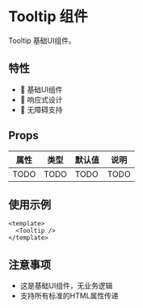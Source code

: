 # Tooltip 组件

Tooltip 基础UI组件。

## 特性

- 🎨 基础UI组件
- 📏 响应式设计
- 🎯 无障碍支持

## Props

| 属性 | 类型 | 默认值 | 说明 |
| ---- | ---- | ------ | ---- |
| TODO | TODO | TODO   | TODO |

## 使用示例

```vue
<template>
  <Tooltip />
</template>
```

## 注意事项

- 这是基础UI组件，无业务逻辑
- 支持所有标准的HTML属性传递
